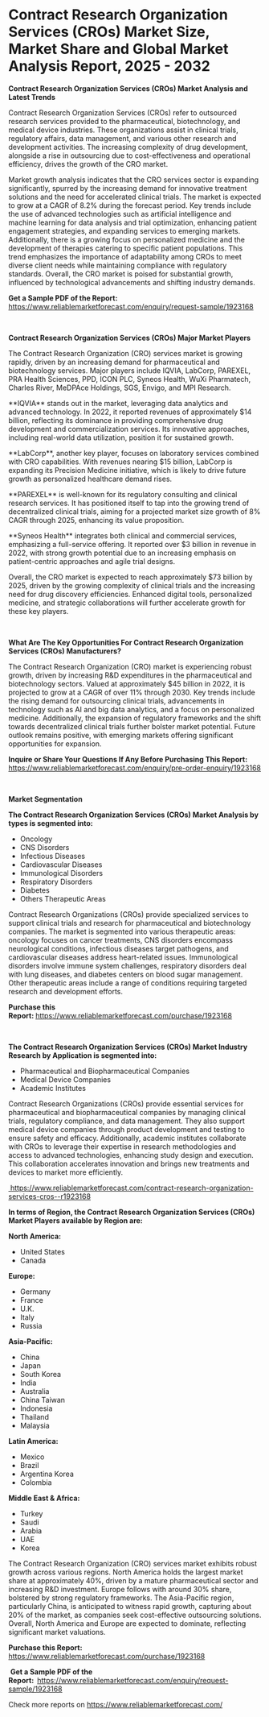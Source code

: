 <p><h1>Contract Research Organization Services (CROs) Market Size, Market Share and Global Market Analysis Report, 2025 - 2032</h1></p><p><strong>Contract Research Organization Services (CROs) Market Analysis and Latest Trends</strong></p>
<p><p>Contract Research Organization Services (CROs) refer to outsourced research services provided to the pharmaceutical, biotechnology, and medical device industries. These organizations assist in clinical trials, regulatory affairs, data management, and various other research and development activities. The increasing complexity of drug development, alongside a rise in outsourcing due to cost-effectiveness and operational efficiency, drives the growth of the CRO market.</p><p>Market growth analysis indicates that the CRO services sector is expanding significantly, spurred by the increasing demand for innovative treatment solutions and the need for accelerated clinical trials. The market is expected to grow at a CAGR of 8.2% during the forecast period. Key trends include the use of advanced technologies such as artificial intelligence and machine learning for data analysis and trial optimization, enhancing patient engagement strategies, and expanding services to emerging markets. Additionally, there is a growing focus on personalized medicine and the development of therapies catering to specific patient populations. This trend emphasizes the importance of adaptability among CROs to meet diverse client needs while maintaining compliance with regulatory standards. Overall, the CRO market is poised for substantial growth, influenced by technological advancements and shifting industry demands.</p></p>
<p><strong>Get a Sample PDF of the Report:&nbsp;</strong> <a href="https://www.reliablemarketforecast.com/enquiry/request-sample/1923168?utm_campaign=3169&utm_medium=2&utm_source=Github&utm_content=ia&utm_term=28032025&utm_id=contract-research-organization-services-cros">https://www.reliablemarketforecast.com/enquiry/request-sample/1923168</a></p>
<p>&nbsp;</p>
<p><strong>Contract Research Organization Services (CROs) Major Market Players</strong></p>
<p><p>The Contract Research Organization (CRO) services market is growing rapidly, driven by an increasing demand for pharmaceutical and biotechnology services. Major players include IQVIA, LabCorp, PAREXEL, PRA Health Sciences, PPD, ICON PLC, Syneos Health, WuXi Pharmatech, Charles River, MeDPAce Holdings, SGS, Envigo, and MPI Research.</p><p>**IQVIA** stands out in the market, leveraging data analytics and advanced technology. In 2022, it reported revenues of approximately $14 billion, reflecting its dominance in providing comprehensive drug development and commercialization services. Its innovative approaches, including real-world data utilization, position it for sustained growth.</p><p>**LabCorp**, another key player, focuses on laboratory services combined with CRO capabilities. With revenues nearing $15 billion, LabCorp is expanding its Precision Medicine initiative, which is likely to drive future growth as personalized healthcare demand rises.</p><p>**PAREXEL** is well-known for its regulatory consulting and clinical research services. It has positioned itself to tap into the growing trend of decentralized clinical trials, aiming for a projected market size growth of 8% CAGR through 2025, enhancing its value proposition.</p><p>**Syneos Health** integrates both clinical and commercial services, emphasizing a full-service offering. It reported over $3 billion in revenue in 2022, with strong growth potential due to an increasing emphasis on patient-centric approaches and agile trial designs.</p><p>Overall, the CRO market is expected to reach approximately $73 billion by 2025, driven by the growing complexity of clinical trials and the increasing need for drug discovery efficiencies. Enhanced digital tools, personalized medicine, and strategic collaborations will further accelerate growth for these key players.</p></p>
<p>&nbsp;</p>
<p><strong>What Are The Key Opportunities For Contract Research Organization Services (CROs) Manufacturers?</strong></p>
<p><p>The Contract Research Organization (CRO) market is experiencing robust growth, driven by increasing R&D expenditures in the pharmaceutical and biotechnology sectors. Valued at approximately $45 billion in 2022, it is projected to grow at a CAGR of over 11% through 2030. Key trends include the rising demand for outsourcing clinical trials, advancements in technology such as AI and big data analytics, and a focus on personalized medicine. Additionally, the expansion of regulatory frameworks and the shift towards decentralized clinical trials further bolster market potential. Future outlook remains positive, with emerging markets offering significant opportunities for expansion.</p></p>
<p><strong>Inquire or Share Your Questions If Any Before Purchasing This Report:</strong> <a href="https://www.reliablemarketforecast.com/enquiry/pre-order-enquiry/1923168?utm_campaign=3169&utm_medium=2&utm_source=Github&utm_content=ia&utm_term=28032025&utm_id=contract-research-organization-services-cros">https://www.reliablemarketforecast.com/enquiry/pre-order-enquiry/1923168</a></p>
<p>&nbsp;</p>
<p><strong>Market Segmentation</strong></p>
<p><strong>The Contract Research Organization Services (CROs) Market Analysis by types is segmented into:</strong></p>
<p><ul><li>Oncology</li><li>CNS Disorders</li><li>Infectious Diseases</li><li>Cardiovascular Diseases</li><li>Immunological Disorders</li><li>Respiratory Disorders</li><li>Diabetes</li><li>Others Therapeutic Areas</li></ul></p>
<p><p>Contract Research Organizations (CROs) provide specialized services to support clinical trials and research for pharmaceutical and biotechnology companies. The market is segmented into various therapeutic areas: oncology focuses on cancer treatments, CNS disorders encompass neurological conditions, infectious diseases target pathogens, and cardiovascular diseases address heart-related issues. Immunological disorders involve immune system challenges, respiratory disorders deal with lung diseases, and diabetes centers on blood sugar management. Other therapeutic areas include a range of conditions requiring targeted research and development efforts.</p></p>
<p><strong>Purchase this Report:&nbsp;</strong><a href="https://www.reliablemarketforecast.com/purchase/1923168?utm_campaign=3169&utm_medium=2&utm_source=Github&utm_content=ia&utm_term=28032025&utm_id=contract-research-organization-services-cros">https://www.reliablemarketforecast.com/purchase/1923168</a></p>
<p>&nbsp;</p>
<p><strong>The Contract Research Organization Services (CROs) Market Industry Research by Application is segmented into:</strong></p>
<p><ul><li>Pharmaceutical and Biopharmaceutical Companies</li><li>Medical Device Companies</li><li>Academic Institutes</li></ul></p>
<p><p>Contract Research Organizations (CROs) provide essential services for pharmaceutical and biopharmaceutical companies by managing clinical trials, regulatory compliance, and data management. They also support medical device companies through product development and testing to ensure safety and efficacy. Additionally, academic institutes collaborate with CROs to leverage their expertise in research methodologies and access to advanced technologies, enhancing study design and execution. This collaboration accelerates innovation and brings new treatments and devices to market more efficiently.</p></p>
<p><a href="https://www.reliablemarketforecast.com/contract-research-organization-services-cros--r1923168?utm_campaign=3169&utm_medium=2&utm_source=Github&utm_content=ia&utm_term=28032025&utm_id=contract-research-organization-services-cros">&nbsp;https://www.reliablemarketforecast.com/contract-research-organization-services-cros--r1923168</a></p>
<p><strong>In terms of Region, the Contract Research Organization Services (CROs) Market Players available by Region are:</strong></p>
<p>
    <p> <strong> North America: </strong>
        <ul>
            <li>United States</li>
            <li>Canada</li>
        </ul>
        </p> 
    <p> <strong> Europe: </strong>
        <ul>
            <li>Germany</li>
            <li>France</li>
            <li>U.K.</li>
            <li>Italy</li>
            <li>Russia</li>
        </ul>
        </p> 
    <p> <strong> Asia-Pacific: </strong>
        <ul>
            <li>China</li>
            <li>Japan</li>
            <li>South Korea</li>
            <li>India</li>
            <li>Australia</li>
            <li>China Taiwan</li>
            <li>Indonesia</li>
            <li>Thailand</li>
            <li>Malaysia</li>
        </ul>
        </p> 
    <p> <strong> Latin America: </strong>
        <ul>
            <li>Mexico</li>
            <li>Brazil</li>
            <li>Argentina Korea</li>
            <li>Colombia</li>
        </ul>
        </p> 
    <p> <strong> Middle East & Africa: </strong>
        <ul>
            <li>Turkey</li>
            <li>Saudi</li>
            <li>Arabia</li>
            <li>UAE</li>
            <li>Korea</li>
        </ul>
    </p>
    </p>
<p><p>The Contract Research Organization (CRO) services market exhibits robust growth across various regions. North America holds the largest market share at approximately 40%, driven by a mature pharmaceutical sector and increasing R&D investment. Europe follows with around 30% share, bolstered by strong regulatory frameworks. The Asia-Pacific region, particularly China, is anticipated to witness rapid growth, capturing about 20% of the market, as companies seek cost-effective outsourcing solutions. Overall, North America and Europe are expected to dominate, reflecting significant market valuations.</p></p>
<p><strong>Purchase this Report: </strong><a href="https://www.reliablemarketforecast.com/purchase/1923168?utm_campaign=3169&utm_medium=2&utm_source=Github&utm_content=ia&utm_term=28032025&utm_id=contract-research-organization-services-cros">https://www.reliablemarketforecast.com/purchase/1923168</a></p>
<p>&nbsp;<strong>Get a Sample PDF of the Report:&nbsp;&nbsp;</strong><a href="https://www.reliablemarketforecast.com/enquiry/request-sample/1923168?utm_campaign=3169&utm_medium=2&utm_source=Github&utm_content=ia&utm_term=28032025&utm_id=contract-research-organization-services-cros">https://www.reliablemarketforecast.com/enquiry/request-sample/1923168</a></p>
<p><strong></strong></p>
<p>Check more reports on <a href="https://www.reliablemarketforecast.com/?utm_campaign=3169&utm_medium=2&utm_source=Github&utm_content=ia&utm_term=28032025&utm_id=contract-research-organization-services-cros">https://www.reliablemarketforecast.com/</a></p>